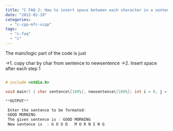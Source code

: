 ```yaml
---
title: "C FAQ 2: How to insert space between each character in a sentence. sentence =\"GOOD MORNING\" newsentence = \"G O O D  M O R N I N G\""
date: "2012-01-19"
categories: 
  - "c-cpp-mfc-vcpp"
tags: 
  - "c-faq"
  - "c"
---
```


The main/logic part of the code is just

\->1. copy char by char from sentence to newsentence ->2. Insert space after each step 1

```c

# include <stdio.h>

void main() { char sentence\[100\], newsentence\[100\]; int i = 0, j = 0, count = 0; printf("Enter the sentence to be formatted:n"); for(i = 0; (sentence\[i\]=getchar())!='n'; i++) { } sentence\[i\] = '/0'; //shows the number of chars accepted in a sentence count = i; //Insert Space between each character for(i = 0; i<count; i++) { newsentence\[j\] = sentence\[i\]; j++; newsentence\[j\] = ' '; j++; } newsentence\[j\] = '/0'; printf("The given sentence is: %s n",sentence); printf("Formated sentence is : %s n",newsentence); } ```

**OUTPUT**

 Enter the sentence to be formated:
 GOOD MORNING
 The given sentence is : GOOD MORNING
 New sentence is  : G O O D   M O R N I N G
